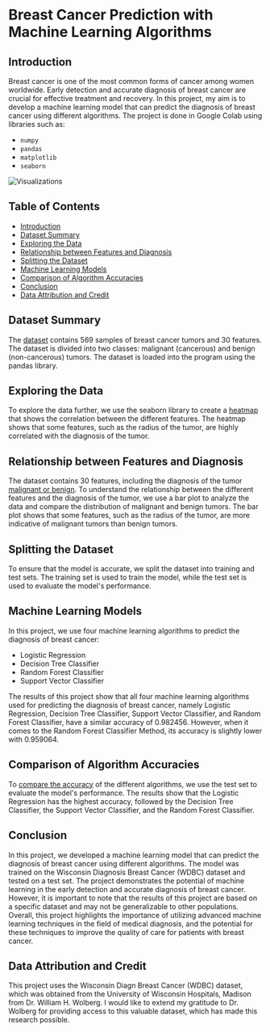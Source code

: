 # Breast Cancer Prediction with Machine Learning Algorithms

## Introduction
Breast cancer is one of the most common forms of cancer among women worldwide. Early detection and accurate diagnosis of breast cancer are crucial for effective treatment and recovery. In this project, my aim is to develop a machine learning model that can predict the diagnosis of breast cancer using different algorithms. The project is done in Google Colab using libraries such as:
- `numpy`
- `pandas`
- `matplotlib`
- `seaborn`

![Visualizations](https://github.com/PrashanthReddy47/Breast-Cancer-Prediction-Guided-Proejct/blob/main/Images/Final_Results.jpg)

## Table of Contents
- [Introduction](#introduction)
- [Dataset Summary](#dataset-summary)
- [Exploring the Data](#exploring-the-data)
- [Relationship between Features and Diagnosis](#relationship-between-features-and-diagnosis)
- [Splitting the Dataset](#splitting-the-dataset)
- [Machine Learning Models](#machine-learning-models)
- [Comparison of Algorithm Accuracies](#comparison-of-algorithm-accuracies)
- [Conclusion](#conclusion)
- [Data Attribution and Credit](#data-attribution-and-credit)

## Dataset Summary
The [dataset](https://github.com/PrashanthReddy47/Breast_Cancer_Prediction_Project/blob/main/Dataset.csv) contains 569 samples of breast cancer tumors and 30 features. The dataset is divided into two classes: malignant (cancerous) and benign (non-cancerous) tumors. The dataset is loaded into the program using the pandas library.

## Exploring the Data
To explore the data further, we use the seaborn library to create a [heatmap](https://github.com/PrashanthReddy47/Breast-Cancer-Prediction-Guided-Proejct/blob/main/Images/Correlation_Plot.png) that shows the correlation between the different features. The heatmap shows that some features, such as the radius of the tumor, are highly correlated with the diagnosis of the tumor.

## Relationship between Features and Diagnosis
The dataset contains 30 features, including the diagnosis of the tumor [malignant or benign](https://github.com/PrashanthReddy47/Breast-Cancer-Prediction-Guided-Proejct/blob/main/Images/Cancer_Diagnosis_Plot.png). To understand the relationship between the different features and the diagnosis of the tumor, we use a bar plot to analyze the data and compare the distribution of malignant and benign tumors. 
The bar plot shows that some features, such as the radius of the tumor, are more indicative of malignant tumors than benign tumors.

## Splitting the Dataset
To ensure that the model is accurate, we split the dataset into training and test sets. The training set is used to train the model, while the test set is used to evaluate the model's performance.

## Machine Learning Models
In this project, we use four machine learning algorithms to predict the diagnosis of breast cancer: 
- Logistic Regression
- Decision Tree Classifier
- Random Forest Classifier 
- Support Vector Classifier
  
The results of this project show that all four machine learning algorithms used for predicting the diagnosis of breast cancer, namely Logistic Regression, Decision Tree Classifier, Support Vector Classifier, and Random Forest Classifier, have a similar accuracy of 0.982456. However, when it comes to the Random Forest Classifier Method, its accuracy is slightly lower with 0.959064.

## Comparison of Algorithm Accuracies
To [compare the accuracy](https://github.com/PrashanthReddy47/Breast-Cancer-Prediction-Guided-Proejct/blob/main/Images/Accuracy_Plot.png) of the different algorithms, we use the test set to evaluate the model's performance. The results show that the Logistic Regression has the highest accuracy, followed by the Decision Tree Classifier, the Support Vector Classifier, and the Random Forest Classifier.

## Conclusion
In this project, we developed a machine learning model that can predict the diagnosis of breast cancer using different algorithms. The model was trained on the Wisconsin Diagnosis Breast Cancer (WDBC) dataset and tested on a test set. 
The project demonstrates the potential of machine learning in the early detection and accurate diagnosis of breast cancer. However, it is important to note that the results of this project are based on a specific dataset and may not be generalizable to other populations. 
Overall, this project highlights the importance of utilizing advanced machine learning techniques in the field of medical diagnosis, and the potential for these techniques to improve the quality of care for patients with breast cancer.

## Data Attribution and Credit
This project uses the Wisconsin Diagn Breast Cancer (WDBC) dataset, which was obtained from the University of Wisconsin Hospitals, Madison from Dr. William H. Wolberg. I would like to extend my gratitude to Dr. Wolberg for providing access to this valuable dataset, which has made this research possible.
